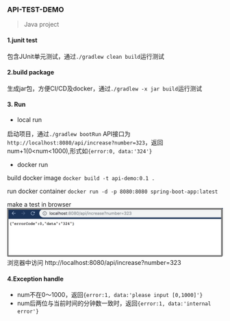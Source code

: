 ### API-TEST-DEMO
>Java project

#### 1.junit test
包含JUnit单元测试，通过`./gradlew clean build`运行测试

#### 2.build package
生成jar包，方便CI/CD及docker，通过`./gradlew -x jar build`运行测试

#### 3. Run

- local run

启动项目，通过`./gradlew bootRun`
API接口为`http://localhost:8080/api/increase?number=323`，返回num+1(0<num<1000),形式如`{error:0, data:'324'}`

- docker run

build docker image
`docker build -t api-demo:0.1 .`

run docker container
`docker run -d -p 8080:8080 spring-boot-app:latest`

make a test in browser
![browser_screenshot_1](images/browser_screenshot_1.png )
浏览器中访问 http://localhost:8080/api/increase?number=323

#### 4.Exception handle
- num不在0～1000，返回`{error:1, data:'please input [0,1000]'}`
- num后两位与当前时间的分钟数一致时，返回`{error:1, data:'internal error'}`


